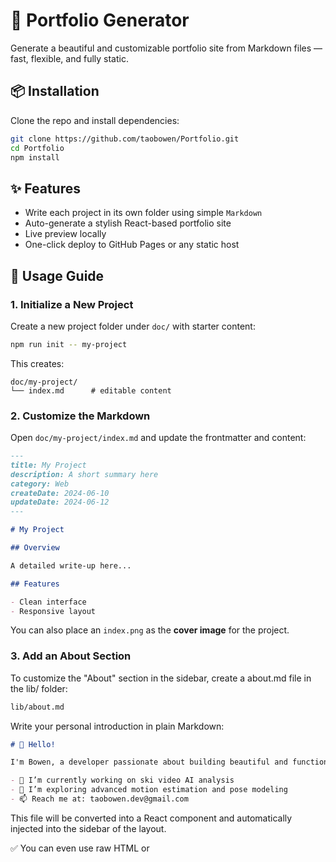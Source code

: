 # 🧰 Portfolio Generator

Generate a beautiful and customizable portfolio site from Markdown files — fast, flexible, and fully static.

## 📦 Installation

Clone the repo and install dependencies:

```bash
git clone https://github.com/taobowen/Portfolio.git
cd Portfolio
npm install
```

## ✨ Features

- Write each project in its own folder using simple `Markdown`
- Auto-generate a stylish React-based portfolio site
- Live preview locally
- One-click deploy to GitHub Pages or any static host

## 🚀 Usage Guide

### 1. Initialize a New Project

Create a new project folder under `doc/` with starter content:

```bash
npm run init -- my-project
```

This creates:

```
doc/my-project/
└── index.md      # editable content
```

### 2. Customize the Markdown

Open `doc/my-project/index.md` and update the frontmatter and content:

```markdown
---
title: My Project
description: A short summary here
category: Web
createDate: 2024-06-10
updateDate: 2024-06-12
---

# My Project

## Overview

A detailed write-up here...

## Features

- Clean interface
- Responsive layout
```

You can also place an `index.png` as the **cover image** for the project.


### 3. Add an About Section

To customize the "About" section in the sidebar, create a about.md file in the lib/ folder:

```bash
lib/about.md
```

Write your personal introduction in plain Markdown:


```markdown
# 👋 Hello!

I'm Bowen, a developer passionate about building beautiful and functional software.

- 🔭 I’m currently working on ski video AI analysis
- 🌱 I’m exploring advanced motion estimation and pose modeling
- 📫 Reach me at: taobowen.dev@gmail.com

```

This file will be converted into a React component and automatically injected into the sidebar of the layout.

✅ You can even use raw HTML or <script>/<meta> tags in about.md for redirect or custom logic if needed.


### 4. Update Global Settings

Edit `lib/setting.json` to update:

- Website title
- Favicon
- Other metadata

```json
{
  "title": "Bowen's Portfolio",
  "favicon": "./lib/assets/favicon.png"
}
```

### 5. Generate the Site

Compile the markdown content and metadata into a static site:

```bash
npm run generate
```

### 6. Preview Locally

Launch a local dev server to view and test:

```bash
npm run preview
```

Visit: http://localhost:3000

### 7. Build for Deployment

Compile final static assets using Webpack:

```bash
npm run build
```

### 8. Deploy to GitHub Pages

You can push the contents of the `dist/` folder to your GitHub Pages repository:

```bash
cp -r dist/* ../taobowen.github.io/
cd ../taobowen.github.io/
git add .
git commit -m "Deploy portfolio"
git push origin main
```

## 🧪 Available Commands

| Command            | Description                                 |
|--------------------|---------------------------------------------|
| `npm run init`     | Create a new markdown project               |
| `npm run generate` | Convert markdown into React components      |
| `npm run preview`  | Start local development server              |
| `npm run build`    | Build static files for deployment           |
| `npm run serve`    | Preview production build locally            |

## 👨‍💻 Author

**梁家河的扛麦郎**  
GitHub: [@taobowen](https://github.com/taobowen)

## 📄 License

ISC © 2025 Bowen Tao
